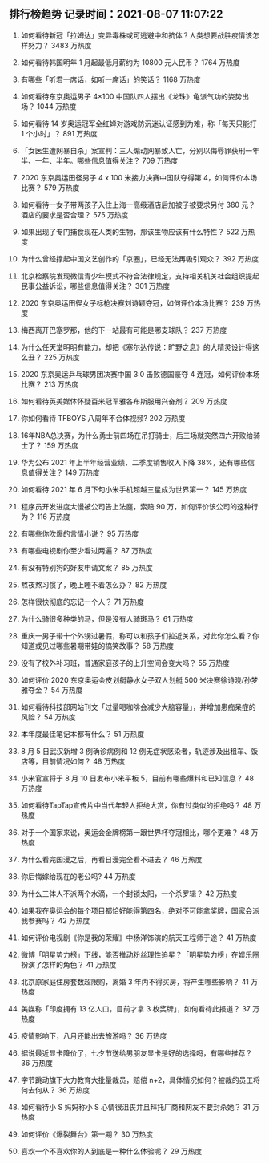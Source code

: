 
## 排行榜趋势 记录时间：2021-08-07 11:07:22
  
  1. 如何看待新冠「拉姆达」变异毒株或可逃避中和抗体？人类想要战胜疫情该怎样努力？ 3483 万热度
    
  2. 如何看待韩国明年 1 月起最低月薪约为 10800 元人民币？ 1764 万热度
    
  3. 有哪些「听君一席话，如听一席话」的笑话？ 1168 万热度
    
  4. 如何看待东京奥运男子 4×100 中国队四人摆出《龙珠》龟派气功的姿势出场？ 1044 万热度
    
  5. 如何看待 14 岁奥运冠军全红婵对游戏防沉迷认证感到为难，称「每天只能打 1 个小时」？ 891 万热度
    
  6. 「女医生遭网暴自杀」案宣判：三人煽动网暴致人亡，分别以侮辱罪获刑一年半、一年、半年。哪些信息值得关注？ 709 万热度
    
  7. 2020 东京奥运田径男子 4 x 100 米接力决赛中国队夺得第 4，如何评价本场比赛？ 579 万热度
    
  8. 如何看待一女子带两孩子入住上海一高级酒店后加被子被要求另付 380 元？酒店的要求是否合理？ 575 万热度
    
  9. 如果出现了专门捕食现在人类的生物，那该生物应该有什么特性？ 522 万热度
    
  10. 为什么曾经撑起中国文艺创作的「京圈」，已经无法再吸引观众？ 392 万热度
    
  11. 北京检察院发现微信青少年模式不符合法律规定，支持相关机关社会组织提起民事公益诉讼，哪些信息值得关注？ 301 万热度
    
  12. 2020 东京奥运田径女子标枪决赛刘诗颖夺冠，如何评价本场比赛？ 239 万热度
    
  13. 梅西离开巴塞罗那，他的下一站最有可能是哪支球队？ 237 万热度
    
  14. 为什么任天堂明明有能力，却把《塞尔达传说：旷野之息》的大精灵设计得这么丑？ 225 万热度
    
  15. 2020 东京奥运乒乓球男团决赛中国 3:0 击败德国豪夺 4 连冠，如何评价本场比赛？ 213 万热度
    
  16. 如何看待英美媒体怀疑百米冠军雅各布斯服用兴奋剂？ 209 万热度
    
  17. 你如何看待 TFBOYS 八周年不合体视频? 202 万热度
    
  18. 16年NBA总决赛，为什么勇士前四场在吊打骑士，后三场就突然四六开败给骑士了？ 159 万热度
    
  19. 华为公布 2021 年上半年经营业绩，二季度销售收入下降 38%，还有哪些信息值得关注？ 149 万热度
    
  20. 如何看待 2021 年 6 月下旬小米手机超越三星成为世界第一？ 145 万热度
    
  21. 程序员开发进度太慢被公司告上法庭，索赔 90 万，如何评价该公司的这种行为？ 116 万热度
    
  22. 有哪些你吹爆的言情小说？ 95 万热度
    
  23. 有哪些电视剧你至少看过两遍？ 87 万热度
    
  24. 有没有特别狗的好友申请文案？ 85 万热度
    
  25. 熬夜熬习惯了，晚上睡不着怎么办？ 82 万热度
    
  26. 怎样很快彻底的忘记一个人？ 71 万热度
    
  27. 为什么骑很多种类的马，但是没有人骑斑马？ 61 万热度
    
  28. 重庆一男子带十个外甥过暑假，称可以和孩子们拉近关系，对此你怎么看？你知道或见过哪些暑期带娃的搞笑故事？ 58 万热度
    
  29. 没有了校外补习班，普通家庭孩子的上升空间会变大吗？ 55 万热度
    
  30. 如何评价 2020 东京奥运会皮划艇静水女子双人划艇 500 米决赛徐诗晓/孙梦雅夺金？ 54 万热度
    
  31. 如何看待科技部网站刊文「过量喝咖啡会减少大脑容量」，并增加患痴呆症的风险？ 54 万热度
    
  32. 本年度最佳笔记本都有什么？ 51 万热度
    
  33. 8 月 5 日武汉新增 3 例确诊病例和 12 例无症状感染者，轨迹涉及出租车、饭店等，目前情况如何？ 48 万热度
    
  34. 小米官宣将于 8 月 10 日发布小米平板 5，目前有哪些爆料和已知信息？ 48 万热度
    
  35. 如何看待TapTap宣传片中当代年轻人拒绝大赏，你有过类似的拒绝吗？ 48 万热度
    
  36. 对于一个国家来说，奥运会金牌榜第一跟世界杯夺冠相比，哪个更难？ 48 万热度
    
  37. 为什么看完国漫之后，再看日漫完全看不进去？ 46 万热度
    
  38. 你后悔嫁给现在的老公吗? 44 万热度
    
  39. 为什么三体人不派两个水滴，一个封锁太阳，一个杀罗辑？ 42 万热度
    
  40. 如果我在奥运会的每个项目都恰好能得第四名，绝对不可能拿奖牌，国家会派我参赛吗？ 42 万热度
    
  41. 如何评价电视剧《你是我的荣耀》中杨洋饰演的航天工程师于途？ 41 万热度
    
  42. 微博「明星势力榜」下线，能否推动粉丝理性追星？「明星势力榜」在娱乐圈扮演了怎样的角色？ 41 万热度
    
  43. 北京原家庭住房套数超限购，离婚 3 年内不得买房，将产生哪些影响？ 41 万热度
    
  44. 美媒称「印度拥有 13 亿人口，目前才拿 3 枚奖牌」，如何看待此报道？ 37 万热度
    
  45. 疫情影响下，八月还能出去旅游吗？ 36 万热度
    
  46. 据说最近显卡降价了，七夕节送给男朋友显卡是好的选择吗，有哪些推荐？ 36 万热度
    
  47. 字节跳动旗下大力教育大批量裁员，赔偿 n+2，具体情况如何？被裁的员工将何去何从？ 36 万热度
    
  48. 如何看待小 S 妈妈称小 S 心情很沮丧并且拜托厂商和网友不要封杀她？ 31 万热度
    
  49. 如何评价《爆裂舞台》第一期？ 30 万热度
    
  50. 喜欢一个不喜欢你的人到底是一种什么体验呢？ 29 万热度
    